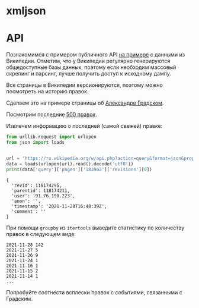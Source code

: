 # xmljson


# API

Познакомимся с примером публичного API [на примере](https://www.mediawiki.org/wiki/API:Revisions#Example_3:_Get_last_revision_of_a_page,_following_any_redirects) с данными из Википедии. Отметим, что у Википедии регулярно генерируются общедоступные базы данных, поэтому если необходим массовый скрепинг и парсинг, лучше получить доступ к исходному дампу.

Все страницы в Википедии версионируются, поэтому можно посмотреть на историю правок. 

Сделаем это на примере страницы об [Александре Градском](https://ru.wikipedia.org/wiki/%D0%93%D1%80%D0%B0%D0%B4%D1%81%D0%BA%D0%B8%D0%B9,_%D0%90%D0%BB%D0%B5%D0%BA%D1%81%D0%B0%D0%BD%D0%B4%D1%80_%D0%91%D0%BE%D1%80%D0%B8%D1%81%D0%BE%D0%B2%D0%B8%D1%87).

Посмотрим последние [500 правок](https://ru.wikipedia.org/w/api.php?action=query&format=json&prop=revisions&rvlimit=500&titles=%D0%93%D1%80%D0%B0%D0%B4%D1%81%D0%BA%D0%B8%D0%B9,_%D0%90%D0%BB%D0%B5%D0%BA%D1%81%D0%B0%D0%BD%D0%B4%D1%80_%D0%91%D0%BE%D1%80%D0%B8%D1%81%D0%BE%D0%B2%D0%B8%D1%87).

Извлечем информацию о последней (самой свежей) правке:

```python
from urllib.request import urlopen
from json import loads


url = 'https://ru.wikipedia.org/w/api.php?action=query&format=json&prop=revisions&rvlimit=500&titles=%D0%93%D1%80%D0%B0%D0%B4%D1%81%D0%BA%D0%B8%D0%B9,_%D0%90%D0%BB%D0%B5%D0%BA%D1%81%D0%B0%D0%BD%D0%B4%D1%80_%D0%91%D0%BE%D1%80%D0%B8%D1%81%D0%BE%D0%B2%D0%B8%D1%87'
data = loads(urlopen(url).read().decode('utf8'))
print(data['query']['pages']['183903']['revisions'][0])

```

```
{
  'revid': 118174295, 
  'parentid': 118174211,
  'user': '91.76.190.223',
  'anon': '', 
  'timestamp': '2021-11-28T16:48:39Z', 
  'comment': ''
}
```

При помощи `groupby` из `itertools` выведите статистику по количеству правок в следующем виде:
```
2021-11-28 142
2021-11-27 5
2021-11-26 9
2021-11-24 1
2021-11-16 1
2021-11-15 2
2021-11-14 1
...
```

Попробуйте соотнести всплески правок с событиями, связанными с Градским.
